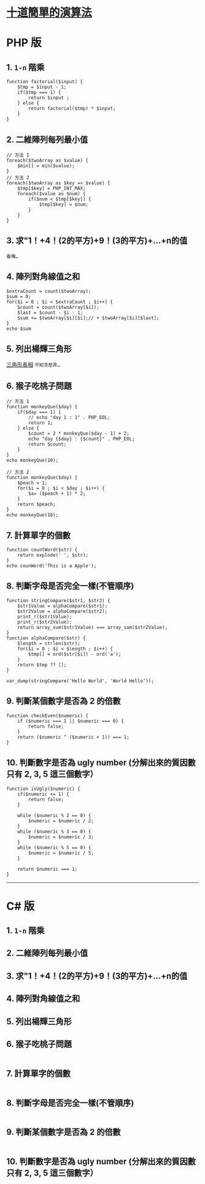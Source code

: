 # [十道簡單的演算法](https://segmentfault.com/a/1190000014082596)
# PHP 版
## 1. `1-n` 階乘
``` 
function factorial($input) {
    $tmp = $input - 1;
    if($tmp === 1) {
        return $input ;
    } else {
        return factorial($tmp) * $input;
    }
}
```
## 2. 二維陣列每列最小值
```
// 方法 1
foreach($twoArray as $value) {
    $min[] = min($value);
}
// 方法 2
foreach($twoArray as $key => $value) {
    $tmp[$key] = PHP_INT_MAX;
    foreach($value as $num) {
        if($num < $tmp[$key]) {
            $tmp[$key] = $num;
        }
    }
}
```
## 3. 求"1！+4！(2的平方)+9！(3的平方)+...+n的值
`看嘸…`
## 4. 陣列對角線值之和
```
$extraCount = count($twoArray);
$sum = 0;
for($i = 0 ; $i < $extraCount ; $i++) {
    $count = count($twoArray[$i]);
    $last = $count - $i - 1;
    $sum += $twoArray[$i][$i];// + $twoArray[$i][$last];
}
echo $sum
```
## 5. 列出楊輝三角形
[三角形長相](https://image-static.segmentfault.com/400/039/4000391670-5abd9ed5c6fbd)
`不知怎麼弄…`
## 6. 猴子吃桃子問題
```
// 方法 1
function monkeyQue($day) {
    if($day === 1) {
        // echo "day 1 : 1" . PHP_EOL;
        return 1;
    } else {
        $count = 2 * monkeyQue($day - 1) + 2;
        echo "day {$day} : {$count}" . PHP_EOL;
        return $count;
    }
}
echo monkeyQue(10);

// 方法 2
function monkeyQue($day) {
    $peach = 1;
    for($i = 0 ; $i < $day ; $i++) {
        $a= ($peach + 1) * 2;
    }
    return $peach;
}
echo monkeyQue(10);
```
## 7. 計算單字的個數
```
function countWord($str) {
    return explode(' ', $str);
}
echo counWord('This is a Apple');
```
## 8. 判斷字母是否完全一樣(不管順序)
```
function stringCompare($str1, $str2) {
    $str1Value = alphaCompare($str1);
    $str2Value = alphaCompare($str2);
    print_r($str1Value);
    print_r($str2Value);
    return array_sum($str1Value) === array_sum($str2Value);
}
function alphaCompare($str) {
    $length = strlen($str);
    for($i = 0 ; $i < $length ; $i++) {
        $tmp[] = ord($str[$i]) - ord('a');
    }
    return $tmp ?? [];
}

var_dump(stringCompare('Hello World', 'World Hello'));
```
## 9. 判斷某個數字是否為 2 的倍數
```
function checkEven($numeric) {
    if ($numeric === 1 || $numeric === 0) {
        return false;
    }
    return ($numeric ^ ($numeric + 1)) === 1;
}
```
## 10. 判斷數字是否為 ugly number (分解出來的質因數只有 2, 3, 5 這三個數字）
```
function isUgly($numeric) {
    if($numeric <= 1) {
        return false;
    }

    while ($numeric % 2 == 0) {
        $numeric = $numeric / 2;
    }
    while ($numeric % 3 == 0) {
        $numeric = $numeric / 3;
    }
    while ($numeric % 5 == 0) {
        $numeric = $numeric / 5;
    }

    return $numeric === 1;
}
```
---
# C# 版
## 1. `1-n` 階乘
## 2. 二維陣列每列最小值
## 3. 求"1！+4！(2的平方)+9！(3的平方)+...+n的值
## 4. 陣列對角線值之和
## 5. 列出楊輝三角形
## 6. 猴子吃桃子問題
```
```
## 7. 計算單字的個數
```
```
## 8. 判斷字母是否完全一樣(不管順序)
```
```
## 9. 判斷某個數字是否為 2 的倍數
```
```
## 10. 判斷數字是否為 ugly number (分解出來的質因數只有 2, 3, 5 這三個數字）